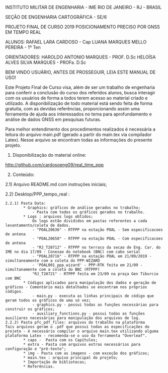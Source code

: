 INSTITUTO MILITAR DE ENGENHARIA - IME
RIO DE JANEIRO - RJ - BRASIL

SEÇÃO DE ENGENHARIA CARTOGRÁFICA - SE/6

PROJETO FINAL DE CURSO 2019
POSICIONAMENTO PRECISO POR GNSS EM TEMPO REAL

ALUNOS: 
RAFAEL LARA CARDOSO - Cap
LUANA MARQUES MELLO PEREIRA - 1º Ten

ORIENTADORES:
HAROLDO ANTONIO MARQUES - PROF. D.Sc
HELOÍSA ALVES SILVA MARQUES - PROFa. D.Sc


BEM VINDO USUÁRIO, ANTES DE PROSSEGUIR, LEIA ESTE MANUAL DE USO!

Este Projeto Final de Curso visa, além de ser um trabalho de engenharia para conferir a conclusão do curso dos referidos alunos, busca interagir com os usuários de forma a todos terem acesso ao material criado e utilizado. A disponibilização de todo material está sendo feita de forma gratuita, com as devidas referências, proporcionando assim uma ferramenta de ajuda aos interessados no tema para aprofundamento e análise de dados GNSS em pesquisas futuras.

Para melhor entendimento dos procedimentos realizados é necessária a leitura do arquivo main.pdf (gerado a partir do main.tex via compilador Latex). Nesse arquivo se encontram todas as informações do presente projeto.

1) Disponibilização do material online: 

http://github.com/cardosoeng09/real_time_ppp

2) Conteúdo:

2.1) Arquivo README.md com instruções iniciais;

2.2) Desktop/PPP_tempo_real :

    2.2.1) Pasta Data:
            * Graphics: gráficos de análise gerados no trabalho;
                - Pasta com todos os gráficos gerados no trabalho.
            * Logs : arquivos logs obtidos;
                Os logs estão divididos em pastas referentes a cada levantamento/coleta de dados. 
                - "POAL20636" - RTPPP na estação POAL - Sem especificacoes de antena
                - "POAL20650" - RTPPP na estação POAL - Com especificacoes de antena
                - "RJ_T20712" - RTPPP no terraco da secao de Eng. Car. do IME no dia 17/09 - Conexao do notebook (BNC) com cabo serial
                - "POAL20716" - RTPPP na estação POAL em 21/09/2019 - simultaneamente com a coleta do PPP-WIZARD
                - 'POAL001_ppp_wizard' - PPP-RTK feita em 21/09 - simultanamente com a coleta do BNC (RTPPP)
                "RJ_T20721" - RTPPP feita em 23/09 na praça Gen Tiburcio com BNC
            * Códigos aplicados para manipulação dos dados e geração de gráficos - Comentário mais detalhados se encontram nos próprios códigos.
                - main.py - executa as linhas principais de código que geram todos os gráficos de uma só vez;
                - graphics.py - possui todas as funções necessárias para construir os gráficos;
                - auxiliary_functions.py - possui todas as funções auxiliares necessárias para manipulação dos arquivos de log.
    2.2.2) Pasta pfc_pdf_files: arquivos do trabalho na plataforma           Tais arquivos geram o .pdf que possui todas as especificações do projeto - é necessário compilar o arquivo main.tex utilizando alguma plataforma Latex - recomenda-se o uso da ferramenta "Overleaf".
            * caps -  Pasta com os Capítulos;
            * extra - Pasta com arquivos extras necessários para configuração e "pré-texto";
            * img - Pasta com as imagens - com exceção dos gráficos;
            * main.tex : arquivo principal do projeto;
            * Importação de bibliotecas;
            * Referências.
